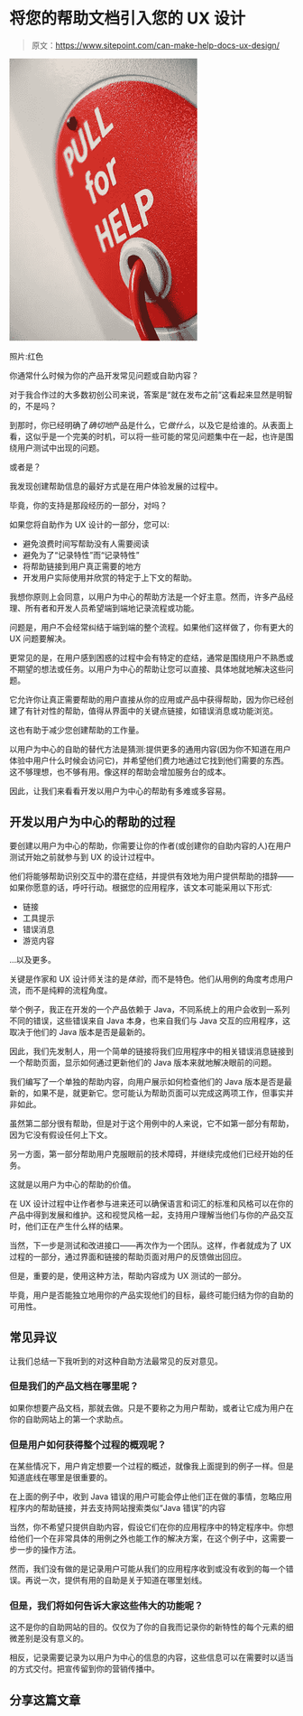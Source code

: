# 将您的帮助文档引入您的 UX 设计

> 原文：<https://www.sitepoint.com/can-make-help-docs-ux-design/>

![Photo: roujo ](img/131f4b7ef8cfbfc78782463610b06f53.png)

照片:红色

你通常什么时候为你的产品开发常见问题或自助内容？

对于我合作过的大多数初创公司来说，答案是“就在发布之前”这看起来显然是明智的，不是吗？

到那时，你已经明确了*确切地*产品是什么，它*做什么*，以及它是给谁的。从表面上看，这似乎是一个完美的时机，可以将一些可能的常见问题集中在一起，也许是围绕用户测试中出现的问题。

或者是？

我发现创建帮助信息的最好方式是在用户体验发展的过程中。

毕竟，你的支持是那段经历的一部分，对吗？

如果您将自助作为 UX 设计的一部分，您可以:

*   避免浪费时间写帮助没有人需要阅读
*   避免为了“记录特性”而“记录特性”
*   将帮助链接到用户真正需要的地方
*   开发用户实际使用并欣赏的特定于上下文的帮助。

我想你原则上会同意，以用户为中心的帮助方法是一个好主意。然而，许多产品经理、所有者和开发人员希望端到端地记录流程或功能。

问题是，用户不会经常纠结于端到端的整个流程。如果他们这样做了，你有更大的 UX 问题要解决。

更常见的是，在用户感到困惑的过程中会有特定的症结，通常是围绕用户不熟悉或不期望的想法或任务。以用户为中心的帮助让您可以直接、具体地就地解决这些问题。

它允许你让真正需要帮助的用户直接从你的应用或产品中获得帮助，因为你已经创建了有针对性的帮助，值得从界面中的关键点链接，如错误消息或功能浏览。

这也有助于减少您创建帮助的工作量。

以用户为中心的自助的替代方法是猜测:提供更多的通用内容(因为你不知道在用户体验中用户什么时候会访问它)，并希望他们费力地通过它找到他们需要的东西。这不够理想，也不够有用。像这样的帮助会增加服务台的成本。

因此，让我们来看看开发以用户为中心的帮助有多难或多容易。

## 开发以用户为中心的帮助的过程

要创建以用户为中心的帮助，你需要让你的作者(或创建你的自助内容的人)在用户测试开始之前就参与到 UX 的设计过程中。

他们将能够帮助识别交互中的潜在症结，并提供有效地为用户提供帮助的措辞——如果你愿意的话，呼吁行动。根据您的应用程序，该文本可能采用以下形式:

*   链接
*   工具提示
*   错误消息
*   游览内容

…以及更多。

关键是作家和 UX 设计师关注的是*体验*，而不是特色。他们从用例的角度考虑用户流，而不是纯粹的流程角度。

举个例子，我正在开发的一个产品依赖于 Java，不同系统上的用户会收到一系列不同的错误，这些错误来自 Java 本身，也来自我们与 Java 交互的应用程序，这取决于他们的 Java 版本是否是最新的。

因此，我们先发制人，用一个简单的链接将我们应用程序中的相关错误消息链接到一个帮助页面，显示如何通过更新他们的 Java 版本来就地解决眼前的问题。

我们编写了一个单独的帮助内容，向用户展示如何检查他们的 Java 版本是否是最新的，如果不是，就更新它。您可能认为帮助页面可以完成这两项工作，但事实并非如此。

虽然第二部分很有帮助，但是对于这个用例中的人来说，它不如第一部分有帮助，因为它没有假设任何上下文。

另一方面，第一部分帮助用户克服眼前的技术障碍，并继续完成他们已经开始的任务。

这就是以用户为中心的帮助的价值。

在 UX 设计过程中让作者参与进来还可以确保语言和词汇的标准和风格可以在你的产品中得到发展和维护。这和视觉风格一起，支持用户理解当他们与你的产品交互时，他们正在产生什么样的结果。

当然，下一步是测试和改进接口——再次作为一个团队。这样，作者就成为了 UX 过程的一部分，通过界面和链接的帮助页面对用户的反馈做出回应。

但是，重要的是，使用这种方法，帮助内容成为 UX 测试的一部分。

毕竟，用户是否能独立地用你的产品实现他们的目标，最终可能归结为你的自助的可用性。

## 常见异议

让我们总结一下我听到的对这种自助方法最常见的反对意见。

### 但是我们的产品文档在哪里呢？

如果你想要产品文档，那就去做。只是不要称之为用户帮助，或者让它成为用户在你的自助网站上的第一个求助点。

### 但是用户如何获得整个过程的概观呢？

在某些情况下，用户肯定想要一个过程的概述，就像我上面提到的例子一样。但是知道底线在哪里是很重要的。

在上面的例子中，收到 Java 错误的用户可能会停止他们正在做的事情，忽略应用程序内的帮助链接，并去支持网站搜索类似“Java 错误”的内容

当然，你不希望只提供自助内容，假设它们在你的应用程序中的特定程序中。你想给他们一个在非常具体的用例之外也能工作的解决方案，在这个例子中，这需要一步一步的操作方法。

然而，我们没有做的是记录用户可能从我们的应用程序收到或没有收到的每一个错误。再说一次，提供有用的自助是关于知道在哪里划线。

### 但是，我们将如何告诉大家这些伟大的功能呢？

这不是你的自助网站的目的。仅仅为了你的自我而记录你的新特性的每个元素的细微差别是没有意义的。

相反，记录需要记录为以用户为中心的信息的内容，这些信息可以在需要时以适当的方式交付。把宣传留到你的营销传播中。

## 分享这篇文章